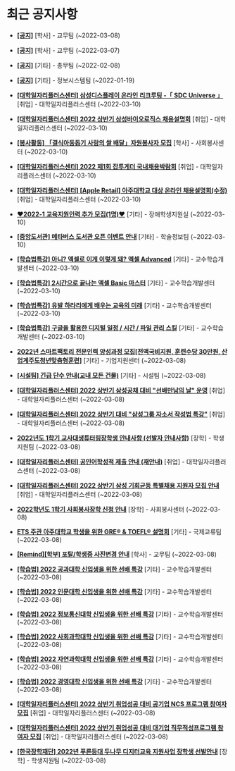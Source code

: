 # 최근 공지사항

* **[[공지]](http://ajou.ac.kr/kr/ajou/notice.do?mode=view&amp;articleNo=181898&amp;article.offset=0&amp;articleLimit=30)**
 [학사] - 교무팀 (~2022-03-08)

* **[[공지]](http://ajou.ac.kr/kr/ajou/notice.do?mode=view&amp;articleNo=181826&amp;article.offset=0&amp;articleLimit=30)**
 [학사] - 교무팀 (~2022-03-07)

* **[[공지]](http://ajou.ac.kr/kr/ajou/notice.do?mode=view&amp;articleNo=180493&amp;article.offset=0&amp;articleLimit=30)**
 [기타] - 총무팀 (~2022-02-08)

* **[[공지]](http://ajou.ac.kr/kr/ajou/notice.do?mode=view&amp;articleNo=179802&amp;article.offset=0&amp;articleLimit=30)**
 [기타] - 정보시스템팀 (~2022-01-19)

* **[[대학일자리플러스센터] 삼성디스플레이 온라인 리크루팅 -「 SDC Universe 」](http://ajou.ac.kr/kr/ajou/notice.do?mode=view&amp;articleNo=181977&amp;article.offset=0&amp;articleLimit=30)**
 [취업] - 대학일자리플러스센터 (~2022-03-10)

* **[[대학일자리플러스센터] 2022 상반기 삼성바이오로직스 채용설명회](http://ajou.ac.kr/kr/ajou/notice.do?mode=view&amp;articleNo=181975&amp;article.offset=0&amp;articleLimit=30)**
 [취업] - 대학일자리플러스센터 (~2022-03-10)

* **[[봉사활동] 「결식아동돕기 사랑의 쌀 배달」자원봉사자 모집](http://ajou.ac.kr/kr/ajou/notice.do?mode=view&amp;articleNo=181973&amp;article.offset=0&amp;articleLimit=30)**
 [학사] - 사회봉사센터 (~2022-03-10)

* **[[대학일자리플러스센터] 2022 제1회 잡투게더 국내채용박람회](http://ajou.ac.kr/kr/ajou/notice.do?mode=view&amp;articleNo=181971&amp;article.offset=0&amp;articleLimit=30)**
 [취업] - 대학일자리플러스센터 (~2022-03-10)

* **[[대학일자리플러스센터] [Apple Retail] 아주대학교 대상 온라인 채용설명회(수정)](http://ajou.ac.kr/kr/ajou/notice.do?mode=view&amp;articleNo=181968&amp;article.offset=0&amp;articleLimit=30)**
 [취업] - 대학일자리플러스센터 (~2022-03-10)

* **[♥2022-1 교육지원인력 추가 모집(1명)♥](http://ajou.ac.kr/kr/ajou/notice.do?mode=view&amp;articleNo=181967&amp;article.offset=0&amp;articleLimit=30)**
 [기타] - 장애학생지원실 (~2022-03-10)

* **[[중앙도서관] 메타버스 도서관 오픈 이벤트 안내](http://ajou.ac.kr/kr/ajou/notice.do?mode=view&amp;articleNo=181957&amp;article.offset=0&amp;articleLimit=30)**
 [기타] - 학술정보팀 (~2022-03-10)

* **[[학습법특강] 아니? 엑셀로 이게 이렇게 돼? 엑셀 Advanced](http://ajou.ac.kr/kr/ajou/notice.do?mode=view&amp;articleNo=181954&amp;article.offset=0&amp;articleLimit=30)**
 [기타] - 교수학습개발센터 (~2022-03-10)

* **[[학습법특강] 2시간으로 끝나는 엑셀 Basic 마스터](http://ajou.ac.kr/kr/ajou/notice.do?mode=view&amp;articleNo=181953&amp;article.offset=0&amp;articleLimit=30)**
 [기타] - 교수학습개발센터 (~2022-03-10)

* **[[학습법특강] 유발 하라리에게 배우는 교육의 미래](http://ajou.ac.kr/kr/ajou/notice.do?mode=view&amp;articleNo=181952&amp;article.offset=0&amp;articleLimit=30)**
 [기타] - 교수학습개발센터 (~2022-03-10)

* **[[학습법특강] 구글을 활용한 디지털 일정 / 시간 / 파일 관리 스킬](http://ajou.ac.kr/kr/ajou/notice.do?mode=view&amp;articleNo=181951&amp;article.offset=0&amp;articleLimit=30)**
 [기타] - 교수학습개발센터 (~2022-03-10)

* **[2022년 스마트팩토리 전문인력 양성과정 모집[전액국비지원, 훈련수당 30만원, 산업계주도청년맞춤형훈련]](http://ajou.ac.kr/kr/ajou/notice.do?mode=view&amp;articleNo=181935&amp;article.offset=0&amp;articleLimit=30)**
 [기타] - 기업지원센터 (~2022-03-08)

* **[[시설팀] 긴급 단수 안내(교내 모든 건물)](http://ajou.ac.kr/kr/ajou/notice.do?mode=view&amp;articleNo=181934&amp;article.offset=0&amp;articleLimit=30)**
 [기타] - 시설팀 (~2022-03-08)

* **[[대학일자리플러스센터] 2022 상반기 삼성공채 대비 &quot;선배만남의 날&quot; 운영](http://ajou.ac.kr/kr/ajou/notice.do?mode=view&amp;articleNo=181930&amp;article.offset=0&amp;articleLimit=30)**
 [취업] - 대학일자리플러스센터 (~2022-03-08)

* **[[대학일자리플러스센터] 2022 상반기 대비 &quot;삼성그룹 자소서 작성법 특강&quot;](http://ajou.ac.kr/kr/ajou/notice.do?mode=view&amp;articleNo=181922&amp;article.offset=0&amp;articleLimit=30)**
 [취업] - 대학일자리플러스센터 (~2022-03-08)

* **[2022년도 1학기 교사대생튜터링장학생 안내사항 (선발자 안내사항)](http://ajou.ac.kr/kr/ajou/notice.do?mode=view&amp;articleNo=181919&amp;article.offset=0&amp;articleLimit=30)**
 [장학] - 학생지원팀 (~2022-03-08)

* **[[대학일자리플러스센터] 공인어학성적 제출 안내 (재안내)](http://ajou.ac.kr/kr/ajou/notice.do?mode=view&amp;articleNo=181913&amp;article.offset=0&amp;articleLimit=30)**
 [취업] - 대학일자리플러스센터 (~2022-03-08)

* **[[대학일자리플러스센터] 2022 상반기 삼성 기회균등 특별채용 지원자 모집 안내](http://ajou.ac.kr/kr/ajou/notice.do?mode=view&amp;articleNo=181910&amp;article.offset=0&amp;articleLimit=30)**
 [취업] - 대학일자리플러스센터 (~2022-03-08)

* **[2022학년도 1학기 사회봉사장학 신청 안내](http://ajou.ac.kr/kr/ajou/notice.do?mode=view&amp;articleNo=181900&amp;article.offset=0&amp;articleLimit=30)**
 [장학] - 사회봉사센터 (~2022-03-08)

* **[ETS 주관 아주대학교 학생을 위한 GRE® &amp; TOEFL® 설명회](http://ajou.ac.kr/kr/ajou/notice.do?mode=view&amp;articleNo=181878&amp;article.offset=0&amp;articleLimit=30)**
 [기타] - 국제교류팀 (~2022-03-08)

* **[[Remind][학부] 포탈/학생증 사진변경 안내](http://ajou.ac.kr/kr/ajou/notice.do?mode=view&amp;articleNo=181877&amp;article.offset=0&amp;articleLimit=30)**
 [학사] - 교무팀 (~2022-03-08)

* **[[학습법] 2022 공과대학 신입생을 위한 선배 특강](http://ajou.ac.kr/kr/ajou/notice.do?mode=view&amp;articleNo=181875&amp;article.offset=0&amp;articleLimit=30)**
 [기타] - 교수학습개발센터 (~2022-03-08)

* **[[학습법] 2022 인문대학 신입생을 위한 선배 특강](http://ajou.ac.kr/kr/ajou/notice.do?mode=view&amp;articleNo=181874&amp;article.offset=0&amp;articleLimit=30)**
 [기타] - 교수학습개발센터 (~2022-03-08)

* **[[학습법] 2022 정보통신대학 신입생을 위한 선배 특강](http://ajou.ac.kr/kr/ajou/notice.do?mode=view&amp;articleNo=181873&amp;article.offset=0&amp;articleLimit=30)**
 [기타] - 교수학습개발센터 (~2022-03-08)

* **[[학습법] 2022 사회과학대학 신입생을 위한 선배 특강](http://ajou.ac.kr/kr/ajou/notice.do?mode=view&amp;articleNo=181872&amp;article.offset=0&amp;articleLimit=30)**
 [기타] - 교수학습개발센터 (~2022-03-08)

* **[[학습법] 2022 자연과학대학 신입생을 위한 선배 특강](http://ajou.ac.kr/kr/ajou/notice.do?mode=view&amp;articleNo=181870&amp;article.offset=0&amp;articleLimit=30)**
 [기타] - 교수학습개발센터 (~2022-03-08)

* **[[학습법] 2022 경영대학 신입생을 위한 선배 특강](http://ajou.ac.kr/kr/ajou/notice.do?mode=view&amp;articleNo=181869&amp;article.offset=0&amp;articleLimit=30)**
 [기타] - 교수학습개발센터 (~2022-03-08)

* **[[대학일자리플러스센터] 2022 상반기 취업성공 대비 공기업 NCS 프로그램 참여자 모집](http://ajou.ac.kr/kr/ajou/notice.do?mode=view&amp;articleNo=181860&amp;article.offset=0&amp;articleLimit=30)**
 [취업] - 대학일자리플러스센터 (~2022-03-08)

* **[[대학일자리플러스센터] 2022 상반기 취업성공 대비 대기업 직무적성프로그램 참여자 모집](http://ajou.ac.kr/kr/ajou/notice.do?mode=view&amp;articleNo=181859&amp;article.offset=0&amp;articleLimit=30)**
 [취업] - 대학일자리플러스센터 (~2022-03-08)

* **[[한국장학재단] 2022년 푸른등대 두나무 디지터교육 지원사업 장학생 선발안내](http://ajou.ac.kr/kr/ajou/notice.do?mode=view&amp;articleNo=181855&amp;article.offset=0&amp;articleLimit=30)**
 [장학] - 학생지원팀 (~2022-03-08)

